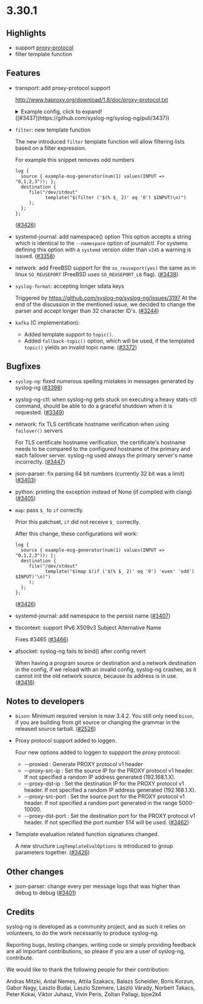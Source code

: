 3.30.1
======

## Highlights

 * support [proxy-protocol](https://www.haproxy.org/download/1.8/doc/proxy-protocol.txt)
 * filter template function 


## Features

 * transport: add proxy-protocol support
   
   http://www.haproxy.org/download/1.8/doc/proxy-protocol.txt
   
   <details>
     <summary>Example config, click to expand!</summary>
   
   ```
   @version: 3.29
   
   source s_tcp_pp {
       network(
           port(7777)
   #        transport("proxied-tcp")
           transport("proxied-tls")
           tls(
                key-file("/openssl/certs/certs/server/server.rsa")
                cert-file("openssl/certs/certs/server/server.crt")
                ca-dir("/openssl/certs/certs/CA")
   #             peer-verify("optional-untrusted")
                peer-verify("required-trusted")
            )
       );
   };
   
   destination d_file {
       file("/var/log/pp.log" template("$(format-json --scope nv-pairs)\n"));
   };
   
   log {
       source(s_tcp_pp);
       destination(d_file);
   };
   
   ```
   
   </details>
   ([#3437](https://github.com/syslog-ng/syslog-ng/pull/3437))
 * `filter`: new template function
   
   The new introduced `filter` template function will allow filtering lists based on a filter expression.
   
   For example this snippet removes odd numbers
   ```
   log {
     source { example-msg-generator(num(1) values(INPUT => "0,1,2,3")); };
     destination {
        file("/dev/stdout"
              template("$(filter ('$(% $_ 2)' eq '0') $INPUT)\n)")
        );
     };
   };
   ```
   ([#3426](https://github.com/syslog-ng/syslog-ng/pull/3426))
 * systemd-journal: add namespace() option
   This option accepts a string which is identical to the `--namespace` option of journalctl.
   For systems defining this option with a `systemd` version older than `v245` a warning is issued.
   ([#3358](https://github.com/syslog-ng/syslog-ng/pull/3358))
 * network: add FreeBSD support for the `so_reuseport(yes)` the same as in linux `SO_REUSEPORT` (FreeBSD uses `SO_REUSEPORT_LB` flag).
   ([#3438](https://github.com/syslog-ng/syslog-ng/pull/3438))
 * `syslog-format`: accepting longer sdata keys
   
   Triggered by https://github.com/syslog-ng/syslog-ng/issues/3197
   At the end of the discussion in the mentioned issue, we decided
   to change the parser and accept longer than 32 character ID's.
   ([#3244](https://github.com/syslog-ng/syslog-ng/pull/3244))
 * `kafka` (C implementation):
    * Added template support to `topic()`.
    * Added `fallback-topic()` option, which will be used, if the templated `topic()` yields an invalid topic name.
   ([#3372](https://github.com/syslog-ng/syslog-ng/pull/3372))

## Bugfixes

 * `syslog-ng`: fixed numerous spelling mistakes in messages generated by syslog-ng
   ([#3398](https://github.com/syslog-ng/syslog-ng/pull/3398))
 * syslog-ng-ctl: when syslog-ng gets stuck on executing a heavy stats-ctl command, should be
   able to do a graceful shutdown when it is requested.
   ([#3349](https://github.com/syslog-ng/syslog-ng/pull/3349))
 * network: fix TLS certificate hostname verification when using `failover()` servers
   
   For TLS certificate hostname verification, the certificate's hostname needs to be compared to the configured hostname
   of the primary and each failover server. syslog-ng used always the primary server's name incorrectly.
   ([#3447](https://github.com/syslog-ng/syslog-ng/pull/3447))
 * json-parser: fix parsing 64 bit numbers (currently 32 bit was a limit)
   ([#3403](https://github.com/syslog-ng/syslog-ng/pull/3403))
 * python: printing the exception instead of None (if compiled with clang)
   ([#3405](https://github.com/syslog-ng/syslog-ng/pull/3405))
 * `map`: pass `$_` to `if` correctly.
   
   Prior this patchset, `if` did not receive `$_` correctly.
   
   After this change, these configurations will work:
   
   ```
   log {
     source { example-msg-generator(num(1) values(INPUT => "0,1,2,3")); };
     destination {
        file("/dev/stdout"
              template("$(map $(if ('$(% $_ 2)' eq '0') 'even' 'odd') $INPUT)'\n)")
        );
     };
   };
   ```
   ([#3426](https://github.com/syslog-ng/syslog-ng/pull/3426))
 * systemd-journal: add namespace to the persist name
   ([#3407](https://github.com/syslog-ng/syslog-ng/pull/3407))
 * tlscontext: support IPv6 X509v3 Subject Alternative Name
   
   Fixes #3465
   ([#3466](https://github.com/syslog-ng/syslog-ng/pull/3466))
 * afsocket: syslog-ng fails to bind() after config revert
   
   When having a program source or destination and a network destination in the
   config, if we reload with an invalid config, syslog-ng crashes, as it cannot init
   the old network source, because its address is in use.
   ([#3416](https://github.com/syslog-ng/syslog-ng/pull/3416))

## Notes to developers

 * `bison`: Minimum required version is now 3.4.2.
   You still only need `bison`, if you are building from git source or changing the grammar in the released source tarball.
   ([#2526](https://github.com/syslog-ng/syslog-ng/pull/2526))
 * Proxy protocol support added to loggen.
   
   Four new options added to loggen to suppport the proxy protocol:
   * --proxied : Generate PROXY protocol v1 header
   * --proxy-src-ip : Set the source IP for the PROXY protocol v1 header. If not specified a random IP address generated (192.168.1.X).
   * --proxy-dst-ip : Set the destination IP for the PROXY protocol v1 header. If not specified a random IP address generated (192.168.1.X).
   * --proxy-src-port : Set the source port for the PROXY protocol v1 header. If not specified a random port generated in the range 5000-10000.
   * --proxy-dst-port : Set the destination port for the PROXY protocol v1 header. If not specified the port number 514 will be used.
   ([#3462](https://github.com/syslog-ng/syslog-ng/pull/3462))
 * Template evaluation related function signatures changed.
   
   A new structure `LogTemplateEvalOptions` is introduced to group parameters together.
   ([#3426](https://github.com/syslog-ng/syslog-ng/pull/3426))

## Other changes

 * json-parser: change every per message logs that was higher than debug to debug
   ([#3401](https://github.com/syslog-ng/syslog-ng/pull/3401))

## Credits

syslog-ng is developed as a community project, and as such it relies
on volunteers, to do the work necessarily to produce syslog-ng.

Reporting bugs, testing changes, writing code or simply providing
feedback are all important contributions, so please if you are a user
of syslog-ng, contribute.

We would like to thank the following people for their contribution:

Andras Mitzki, Antal Nemes, Attila Szakacs, Balazs Scheidler,
Boris Korzun, Gabor Nagy, Laszlo Budai, Laszlo Szemere, László Várady,
Norbert Takacs, Peter Kokai, Viktor Juhasz, Vivin Peris, Zoltan Pallagi, bjoe2k4
